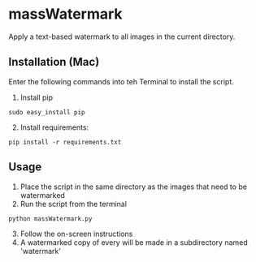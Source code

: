 # massWatermark
Apply a text-based watermark to all images in the current directory.

## Installation (Mac)
Enter the following commands into teh Terminal to install the script.
1. Install pip

`sudo easy_install pip`

2. Install requirements:

`pip install -r requirements.txt`

## Usage
1. Place the script in the same directory as the images that need to be watermarked
2. Run the script from the terminal

`python massWatermark.py`

3. Follow the on-screen instructions
4. A watermarked copy of every will be made in a subdirectory named 'watermark'
